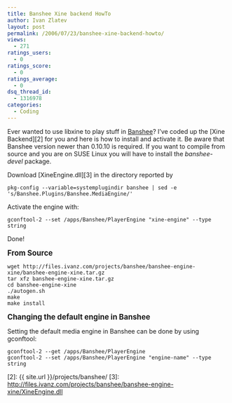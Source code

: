```yaml
---
title: Banshee Xine backend HowTo
author: Ivan Zlatev
layout: post
permalink: /2006/07/23/banshee-xine-backend-howto/
views:
  - 271
ratings_users:
  - 0
ratings_score:
  - 0
ratings_average:
  - 0
dsq_thread_id:
  - 1316978
categories:
  - Coding
---
```

Ever wanted to use libxine to play stuff in [Banshee][1]? I&#8217;ve coded up the [Xine Backend][2] for you and here is how to install and activate it. Be aware that Banshee version newer than 0.10.10 is required. If you want to compile from source and you are on SUSE Linux you will have to install the *banshee-devel* package.

Download [XineEngine.dll][3] in the directory reported by

    pkg-config --variable=systemplugindir banshee | sed -e 's/Banshee.Plugins/Banshee.MediaEngine/'

Activate the engine with:

    gconftool-2 --set /apps/Banshee/PlayerEngine "xine-engine" --type string

Done!

<big><strong>From Source<br /> </strong></big>

    wget http://files.ivanz.com/projects/banshee/banshee-engine-xine/banshee-engine-xine.tar.gz
    tar xfz banshee-engine-xine.tar.gz
    cd banshee-engine-xine
    ./autogen.sh
    make
    make install

**<big>Changing the default engine in Banshee</big>**

Setting the default media engine in Banshee can be done by using gconftool:

    gconftool-2 --get /apps/Banshee/PlayerEngine
    gconftool-2 --set /apps/Banshee/PlayerEngine "engine-name" --type string

 [1]: http://www.banshee-project.org
 [2]: {{ site.url }}/projects/banshee/
 [3]: http://files.ivanz.com/projects/banshee/banshee-engine-xine/XineEngine.dll
